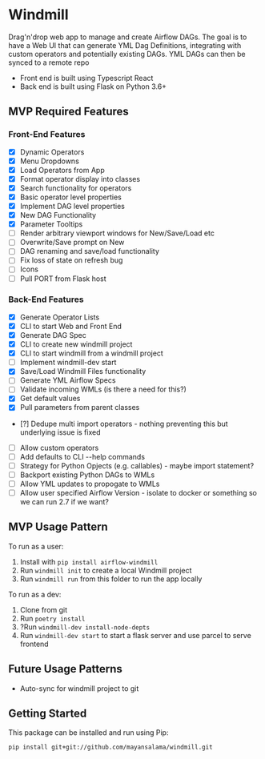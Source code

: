 # Windmill

Drag'n'drop web app to manage and create Airflow DAGs. The goal is to
have a Web UI that can generate YML Dag Definitions, integrating with
custom operators and potentially existing DAGs. YML DAGs can then be
synced to a remote repo

- Front end is built using Typescript React
- Back end is built using Flask on Python 3.6+

## MVP Required Features

### Front-End Features

- [x] Dynamic Operators
- [x] Menu Dropdowns
- [x] Load Operators from App
- [x] Format operator display into classes
- [x] Search functionality for operators
- [x] Basic operator level properties
- [x] Implement DAG level properties
- [x] New DAG Functionality
- [x] Parameter Tooltips
- [ ] Render arbitrary viewport windows for New/Save/Load etc
- [ ] Overwrite/Save prompt on New
- [ ] DAG renaming and save/load functionality
- [ ] Fix loss of state on refresh bug
- [ ] Icons
- [ ] Pull PORT from Flask host

### Back-End Features

- [x] Generate Operator Lists
- [x] CLI to start Web and Front End
- [x] Generate DAG Spec
- [x] CLI to create new windmill project
- [x] CLI to start windmill from a windmill project
- [ ] Implement windmill-dev start
- [x] Save/Load Windmill Files functionality
- [ ] Generate YML Airflow Specs
- [ ] Validate incoming WMLs (is there a need for this?)
- [x] Get default values
- [x] Pull parameters from parent classes
- [?] Dedupe multi import operators - nothing preventing this but underlying issue is fixed
- [ ] Allow custom operators
- [ ] Add defaults to CLI --help commands
- [ ] Strategy for Python Opjects (e.g. callables) - maybe import statement?
- [ ] Backport existing Python DAGs to WMLs
- [ ] Allow YML updates to propogate to WMLs
- [ ] Allow user specified Airflow Version - isolate to docker or something so we can run 2.7 if we want?

## MVP Usage Pattern

To run as a user:

1. Install with `pip install airflow-windmill`
2. Run `windmill init` to create a local Windmill project
3. Run `windmill run` from this folder to run the app locally

To run as a dev:

1. Clone from git
2. Run `poetry install`
3. ?Run `windmill-dev install-node-depts`
4. Run `windmill-dev start` to start a flask server and use parcel to serve frontend

## Future Usage Patterns

- Auto-sync for windmill project to git

## Getting Started

This package can be installed and run using Pip:

```
pip install git+git://github.com/mayansalama/windmill.git
```
